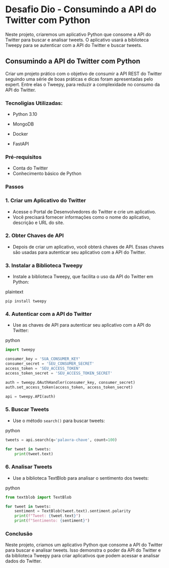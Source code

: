 # Desafio Dio - Consumindo a API do Twitter com Python



Neste projeto, criaremos um aplicativo Python que consome a API do Twitter para buscar e analisar tweets. O aplicativo usará a biblioteca Tweepy para se autenticar com a API do Twitter e buscar tweets.



## Consumindo a API do Twitter com Python



Criar um projeto prático com o objetivo de consumir a API REST do Twitter seguindo uma série de boas práticas e dicas foram apresentadas pelo expert. Entre elas o Tweepy, para reduzir a complexidade no consumo da API do Twitter.

### Tecnoligias Utilizadas:



- Python 3.10

- MongoDB

- Docker

- FastAPI

  

### **Pré-requisitos**

- Conta do Twitter
- Conhecimento básico de Python



### **Passos**



### **1. Criar um Aplicativo do Twitter**

- Acesse o Portal de Desenvolvedores do Twitter e crie um aplicativo.
- Você precisará fornecer informações como o nome do aplicativo, descrição e URL do site.



### **2. Obter Chaves de API**



- Depois de criar um aplicativo, você obterá chaves de API. Essas chaves são usadas para autenticar seu aplicativo com a API do Twitter.



### **3. Instalar a Biblioteca Tweepy**



- Instale a biblioteca Tweepy, que facilita o uso da API do Twitter em Python:

plaintext



```plaintext
pip install tweepy
```



### **4. Autenticar com a API do Twitter**



- Use as chaves de API para autenticar seu aplicativo com a API do Twitter:

python



```python
import tweepy

consumer_key = 'SUA_CONSUMER_KEY'
consumer_secret = 'SEU_CONSUMER_SECRET'
access_token = 'SEU_ACCESS_TOKEN'
access_token_secret = 'SEU_ACCESS_TOKEN_SECRET'

auth = tweepy.OAuthHandler(consumer_key, consumer_secret)
auth.set_access_token(access_token, access_token_secret)

api = tweepy.API(auth)
```



### **5. Buscar Tweets**



- Use o método `search()` para buscar tweets:

python



```python
tweets = api.search(q='palavra-chave', count=100)

for tweet in tweets:
    print(tweet.text)
```



### **6. Analisar Tweets**



- Use a biblioteca TextBlob para analisar o sentimento dos tweets:

python



```python
from textblob import TextBlob

for tweet in tweets:
    sentiment = TextBlob(tweet.text).sentiment.polarity
    print(f"Tweet: {tweet.text}")
    print(f"Sentimento: {sentiment}")
```



### **Conclusão**



Neste projeto, criamos um aplicativo Python que consome a API do Twitter para buscar e analisar tweets. Isso demonstra o poder da API do Twitter e da biblioteca Tweepy para criar aplicativos que podem acessar e analisar dados do Twitter.
